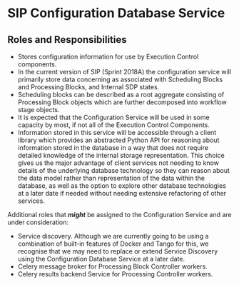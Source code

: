 # SIP Configuration Database Service

## Roles and Responsibilities

- Stores configuration information for use by Execution Control components.
- In the current version of SIP (Sprint 2018A) the configuration service 
  will primarily store data concerning as associated with Scheduling Blocks
  and Processing Blocks, and Internal SDP states.  
- Scheduling blocks can be described as a root aggregate consisting of 
  Processing Block objects which are further decomposed into workflow stage 
  objects.
- It is expected that the Configuration Service will be used in some capacity 
  by most, if not all of the Execution Control Components.
- Information stored in this service will be accessible through a client 
  library which provides an abstracted Python API for reasoning about 
  information stored in the database in a way that does not require detailed
  knowledge of the internal storage representation. This choice gives us the
  major advantage of client services not needing to know details of the 
  underlying database technology so they can reason about the data
  model rather than representation of the data within the database, as well as
  the option to explore other database technologies at a later date if needed 
  without needing extensive refactoring of other services.
  
Additional roles that ***might*** be assigned to the Configuration Service and 
are under consideration:

- Service discovery. Although we are currently going to be using a combination
of built-in features of Docker and Tango for this, we recognise that we may 
need to replace or extend Service Discovery using the Configuration Database 
Service at a later date. 
- Celery message broker for Processing Block Controller workers.
- Celery results backend Service for Processing Controller workers. 
